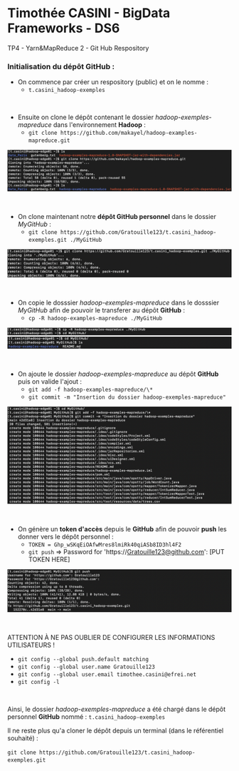 # Timothée CASINI - BigData Frameworks - DS6
TP4 - Yarn&MapReduce 2 - Git Hub Respository

### Initialisation du dépôt **GitHub** :

- On commence par créer un respository (public) et on le nomme : 
  * `t.casini_hadoop-exemples`

<br>

- Ensuite on clone le dépôt contenant le dossier *hadoop-exemples-mapreduce* dans l'environnement **Hadoop** :
  * `git clone https://github.com/makayel/hadoop-examples-mapreduce.git`

![Dépôt hadoop-exemples-mapreduce](imgs/img1.jpg)

<br>

- On clone maintenant notre **dépôt GitHub personnel** dans le dossier *MyGitHub* :
  * `git clone https://github.com/Gratouille123/t.casini_hadoop-exemples.git ./MyGitHub`

![Dépôt personnel](imgs/img2.jpg)

<br>

- On copie le dosssier *hadoop-exemples-mapreduce* dans le dosssier *MyGitHub* afin de pouvoir le transferer au dépôt **GitHub** :
  * `cp -R hadoop-examples-mapreduce ./MyGitHub`

![Copie du dossier vers notre git](imgs/img3.jpg)
![Vérification de la copie](imgs/img4.jpg)

<br>

- On ajoute le dossier *hadoop-exemples-mapreduce* au dépôt **GitHub** puis on valide l'ajout :
  * `git add -f hadoop-examples-mapreduce/\*`
  * `git commit -m "Insertion du dossier hadoop-exemples-mapreduce"`

![Ajout du dossier dand le dépôt](imgs/img5.jpg)

<br>

- On génère un **token d'accès** depuis le **GitHub** afin de pouvoir **push** les donner vers le dépôt personnel :
  * `TOKEN = Ghp_wSKqEiOAfwMres8lmiRk40qiASb8ID3hl4F2`
  * `git push` => Password for 'https://Gratouille123@github.com': [PUT TOKEN HERE]

![Insertion du dossier dans le Git](imgs/img6.jpg)


<br>

ATTENTION À NE PAS OUBLIER DE CONFIGURER LES INFORMATIONS UTILISATEURS !

  * `git config --global push.default matching`
  * `git config --global user.name Gratouille123`
  * `git config --global user.email timothee.casini@efrei.net`
  * `git config -l`

<br>

Ainsi, le dossier *hadoop-exemples-mapreduce* a été chargé dans le dépôt personnel **GitHub** nommé : `t.casini_hadoop-exemples`

Il ne reste plus qu'a cloner le dépôt depuis un terminal (dans le référentiel souhaité) : 

`git clone https://github.com/Gratouille123/t.casini_hadoop-exemples.git`
